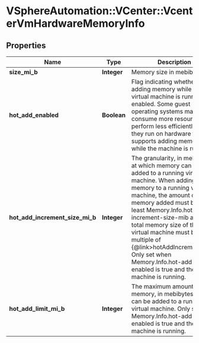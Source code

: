 # VSphereAutomation::VCenter::VcenterVmHardwareMemoryInfo

## Properties
Name | Type | Description | Notes
------------ | ------------- | ------------- | -------------
**size_mi_b** | **Integer** | Memory size in mebibytes. | 
**hot_add_enabled** | **Boolean** | Flag indicating whether adding memory while the virtual machine is running is enabled.   Some guest operating systems may consume more resources or perform less efficiently when they run on hardware that supports adding memory while the machine is running.  | 
**hot_add_increment_size_mi_b** | **Integer** | The granularity, in mebibytes, at which memory can be added to a running virtual machine.   When adding memory to a running virtual machine, the amount of memory added must be at least Memory.Info.hot-add-increment-size-mib and the total memory size of the virtual machine must be a multiple of {@link&gt;hotAddIncrementSize}.  Only set when Memory.Info.hot-add-enabled is true and the virtual machine is running. | [optional] 
**hot_add_limit_mi_b** | **Integer** | The maximum amount of memory, in mebibytes, that can be added to a running virtual machine. Only set when Memory.Info.hot-add-enabled is true and the virtual machine is running. | [optional] 


